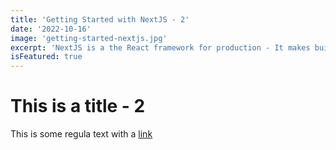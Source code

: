 ```yaml
---
title: 'Getting Started with NextJS - 2'
date: '2022-10-16'
image: 'getting-started-nextjs.jpg'
excerpt: 'NextJS is a the React framework for production - It makes building fullstack React apps and sites a breeze and ships with build-in SSR'
isFeatured: true
---
```


# This is a title - 2

This is some regula text with a [link](https://google.com)